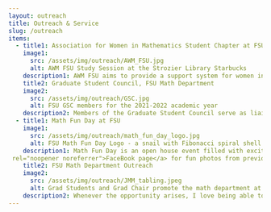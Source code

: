 ```yaml
---
layout: outreach
title: Outreach & Service
slug: /outreach
items:
  - title1: Association for Women in Mathematics Student Chapter at FSU
    image1:
      src: /assets/img/outreach/AWM_FSU.jpg
      alt: AWM FSU Study Session at the Strozier Library Starbucks
    description1: AWM FSU aims to provide a support system for women in STEM so they may more easily pursue higher education and careers in STEM fields. To achieve this goal, we hold a variety of social, educational, and academic meetings to bring all members of the department together in supporting their underrepresented peers and colleagues. To see examples of some of our past events and to learn more about our chapter, please visit the <a href="https://awmfsu.wixsite.com/awmfsu" target="_blank" rel="noopener noreferrer">AWM FSU website</a>!
    title2: Graduate Student Council, FSU Math Department
    image2:
      src: /assets/img/outreach/GSC.jpg
      alt: FSU GSC members for the 2021-2022 academic year
    description2: Members of the Graduate Student Council serve as liaisons between the Department of Mathematics and the greater math graduate student population. Primary activities include helping with the ease of transition for incoming graduate students and interacting with prospective students to answer their questions about the department. Additionally, we provide active volunteers to help with department events, such as new student orientatation and Graduate Student Research Week. For further details on activities or to contact a current GSC member, please visit the <a href="https://fsugsc2020.wixsite.com/fsumathgsc" target="_blank" rel="noopener noreferrer">FSU GSC website</a>!
  - title1: Math Fun Day at FSU
    image1:
      src: /assets/img/outreach/math_fun_day_logo.jpg
      alt: FSU Math Fun Day Logo - a snail with Fibonacci spiral shell blowing a circuluar bubble displaying the digits of pi along its perimeter
    description1: Math Fun Day is an open house event filled with exciting rooms overflowing with fun math puzzles, crafts, and games! Past activities included origami, fractal paper sculptures, binary code bracelets, and much more! This event is open to anyone, K-12 and beyond, with all activities being free to the public. Check out the <a href="https://www.math.fsu.edu/MathFunDay/" target="_blank" rel="noopener noreferrer">Math Fun Day homepage</a> for details about upcoming events. Also check out the <a href="https://www.facebook.com/FSUMathFunDay" target="_blank"\
 rel="noopener noreferrer">FaceBook page</a> for fun photos from previous events!
    title2: FSU Math Department Outreach
    image2:
      src: /assets/img/outreach/JMM_tabling.jpeg
      alt: Grad Students and Grad Chair promote the math department at the JMM 2020 Grad School Fair
    description2: Whenever the opportunity arises, I love being able to promote the FSU Math Department and meet prospective graduate students. I have had the pleasure of representing our department at the 2022 <a href="https://www.troy.edu/academics/colleges-schools/college-arts-sciences/departments/school-science-technology/mathematics-department/about/mathfest/" target="_blank" rel="noopener noreferrer">Troy MathFest Undergraduate Mathematics Conference</a>, the 2021 <a href="https://career.ufl.edu/events-and-programs/career-fairs/graduate-and-professional-schools-fair/" target="_blank" rel="noopener noreferrer">UF Professional and Graduate Schools Fair</a>, and the JMM 2020 Graduate School Fair (pictured here). If you happen to be an undergrad interested in graduate school at FSU and want to learn more about what it's like or have any questions, please feel free to email me!
---
```


